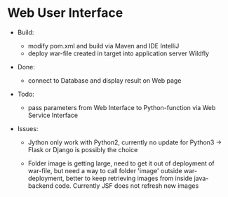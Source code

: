 # Web User Interface

- Build:
	- modify pom.xml and build via Maven and IDE IntelliJ
	- deploy war-file created in target into application server Wildfly

- Done:
	- connect to Database and display result on Web page

- Todo:
	- pass parameters from Web Interface to Python-function via Web Service Interface

- Issues:
	- Jython only work with Python2, currently no update for Python3 -> Flask or Django is possibly the choice

	- Folder image is getting large, need to get it out of deployment of war-file, but need a way to call folder 'image' outside war-deployment, better to keep retrieving images from inside java-backend code. Currently JSF does not refresh new images


